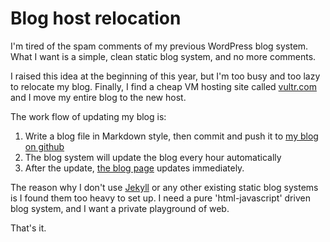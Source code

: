 # Blog host relocation

I'm tired of the spam comments of my previous WordPress blog system. What I want is a simple, clean static blog system, and no more comments.

I raised this idea at the beginning of this year, but I'm too busy and too lazy to relocate my blog. Finally, I find a cheap VM hosting site called [vultr.com](http://www.vultr.com/?ref=6932836-3B) and I move my entire blog to the new host.

The work flow of updating my blog is:

1. Write a blog file in Markdown style, then commit and push it to [my blog  on github](https://github.com/LevskiWeng/levskiweng.me)
2. The blog system will update the blog every hour automatically
3. After the update, [the blog page](http://levskiweng.me) updates immediately.

The reason why I don't use [Jekyll](http://jekyllrb.com/) or any other existing static blog systems is I found them too heavy to set up. I need a pure 'html-javascript' driven blog system, and I want a private playground of web.

That's it.